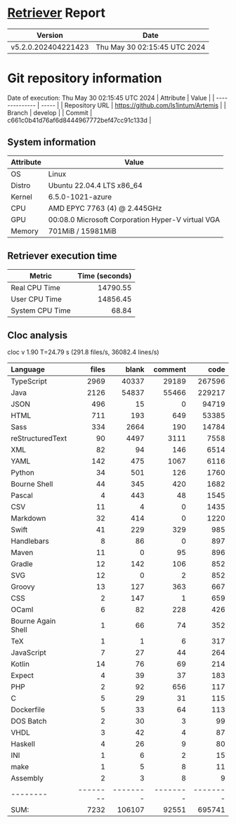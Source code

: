 # [Retriever](https://github.com/PalladioSimulator/Palladio-ReverseEngineering-Retriever) Report
| Version | Date |
| ------- | ---- |
| v5.2.0.202404221423 | Thu May 30 02:15:45 UTC 2024 |

# Git repository information
Date of execution: Thu May 30 02:15:45 UTC 2024
|    Attribute   | Value |
| -------------- | ----- |
| Repository URL | https://github.com/ls1intum/Artemis |
| Branch         | develop |
| Commit         | c661c0b41d76af6d8444967772bef47cc91c133d |


## System information
| Attribute | Value |
| --------- | ----- |
| OS | Linux  |
| Distro | Ubuntu 22.04.4 LTS x86_64  |
| Kernel | 6.5.0-1021-azure  |
| CPU | AMD EPYC 7763 (4) @ 2.445GHz  |
| GPU | 00:08.0 Microsoft Corporation Hyper-V virtual VGA  |
| Memory | 701MiB / 15981MiB  |

## Retriever execution time
| Metric | Time (seconds) |
| --- | ---: |
| Real CPU Time | 14790.55 |
| User CPU Time | 14856.45 |
| System CPU Time | 68.84 |
<!--
Explainations:
- __Real CPU Time__: actual time the command has run (can be less than total time spent in user and system mode for multi-threaded processes)
- __User CPU Time__: time the command has spent running in user mode
- __System CPU Time__: time the command has spent running in system or kernel mode
-->

## Cloc analysis
cloc v 1.90  T=24.79 s (291.8 files/s, 36082.4 lines/s)

Language|files|blank|comment|code
:-------|-------:|-------:|-------:|-------:
TypeScript|2969|40337|29189|267596
Java|2126|54837|55466|229217
JSON|496|15|0|94719
HTML|711|193|649|53385
Sass|334|2664|190|14784
reStructuredText|90|4497|3111|7558
XML|82|94|146|6514
YAML|142|475|1067|6116
Python|34|501|126|1760
Bourne Shell|44|345|420|1682
Pascal|4|443|48|1545
CSV|11|4|0|1435
Markdown|32|414|0|1220
Swift|41|229|329|985
Handlebars|8|86|0|897
Maven|11|0|95|896
Gradle|12|142|106|852
SVG|12|0|2|852
Groovy|13|127|363|667
CSS|2|147|1|659
OCaml|6|82|228|426
Bourne Again Shell|1|66|74|352
TeX|1|1|6|317
JavaScript|7|27|44|264
Kotlin|14|76|69|214
Expect|4|39|37|183
PHP|2|92|656|117
C|5|29|31|115
Dockerfile|5|33|64|113
DOS Batch|2|30|3|99
VHDL|3|42|4|87
Haskell|4|26|9|80
INI|1|6|2|15
make|1|5|8|11
Assembly|2|3|8|9
--------|--------|--------|--------|--------
SUM:|7232|106107|92551|695741
